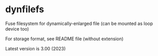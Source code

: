 # dynfilefs
Fuse filesystem for dynamically-enlarged file (can be mounted as loop device too)

For storage format, see README file (without extension)

Latest version is 3.00 (2023)
